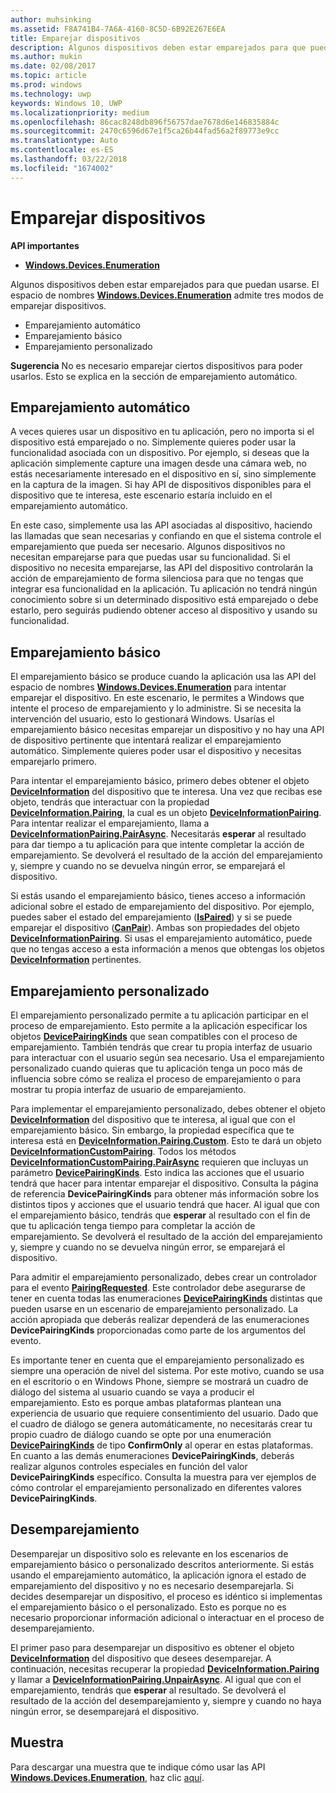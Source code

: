 ```yaml
---
author: muhsinking
ms.assetid: F8A741B4-7A6A-4160-8C5D-6B92E267E6EA
title: Emparejar dispositivos
description: Algunos dispositivos deben estar emparejados para que puedan usarse. El espacio de nombres Windows.Devices.Enumeration admite tres modos de emparejar dispositivos.
ms.author: mukin
ms.date: 02/08/2017
ms.topic: article
ms.prod: windows
ms.technology: uwp
keywords: Windows 10, UWP
ms.localizationpriority: medium
ms.openlocfilehash: 86cac8248db896f56757dae7678d6e146835884c
ms.sourcegitcommit: 2470c6596d67e1f5ca26b44fad56a2f89773e9cc
ms.translationtype: Auto
ms.contentlocale: es-ES
ms.lasthandoff: 03/22/2018
ms.locfileid: "1674002"
---
```

# <a name="pair-devices"></a>Emparejar dispositivos



**API importantes**

- [**Windows.Devices.Enumeration**](https://docs.microsoft.com/en-us/uwp/api/Windows.Devices.Enumeration)

Algunos dispositivos deben estar emparejados para que puedan usarse. El espacio de nombres [**Windows.Devices.Enumeration**](https://msdn.microsoft.com/library/windows/apps/BR225459) admite tres modos de emparejar dispositivos.

-   Emparejamiento automático
-   Emparejamiento básico
-   Emparejamiento personalizado

**Sugerencia**  No es necesario emparejar ciertos dispositivos para poder usarlos. Esto se explica en la sección de emparejamiento automático.

 

## <a name="automatic-pairing"></a>Emparejamiento automático


A veces quieres usar un dispositivo en tu aplicación, pero no importa si el dispositivo está emparejado o no. Simplemente quieres poder usar la funcionalidad asociada con un dispositivo. Por ejemplo, si deseas que la aplicación simplemente capture una imagen desde una cámara web, no estás necesariamente interesado en el dispositivo en sí, sino simplemente en la captura de la imagen. Si hay API de dispositivos disponibles para el dispositivo que te interesa, este escenario estaría incluido en el emparejamiento automático.

En este caso, simplemente usa las API asociadas al dispositivo, haciendo las llamadas que sean necesarias y confiando en que el sistema controle el emparejamiento que pueda ser necesario. Algunos dispositivos no necesitan emparejarse para que puedas usar su funcionalidad. Si el dispositivo no necesita emparejarse, las API del dispositivo controlarán la acción de emparejamiento de forma silenciosa para que no tengas que integrar esa funcionalidad en la aplicación. Tu aplicación no tendrá ningún conocimiento sobre si un determinado dispositivo está emparejado o debe estarlo, pero seguirás pudiendo obtener acceso al dispositivo y usando su funcionalidad.

## <a name="basic-pairing"></a>Emparejamiento básico


El emparejamiento básico se produce cuando la aplicación usa las API del espacio de nombres [**Windows.Devices.Enumeration**](https://msdn.microsoft.com/library/windows/apps/BR225459) para intentar emparejar el dispositivo. En este escenario, le permites a Windows que intente el proceso de emparejamiento y lo administre. Si se necesita la intervención del usuario, esto lo gestionará Windows. Usarías el emparejamiento básico necesitas emparejar un dispositivo y no hay una API de dispositivo pertinente que intentará realizar el emparejamiento automático. Simplemente quieres poder usar el dispositivo y necesitas emparejarlo primero.

Para intentar el emparejamiento básico, primero debes obtener el objeto [**DeviceInformation**](https://msdn.microsoft.com/library/windows/apps/BR225393) del dispositivo que te interesa. Una vez que recibas ese objeto, tendrás que interactuar con la propiedad [**DeviceInformation.Pairing**](https://msdn.microsoft.com/library/windows/apps/windows.devices.enumeration.deviceinformation.pairing.aspx), la cual es un objeto [**DeviceInformationPairing**](https://msdn.microsoft.com/library/windows/apps/windows.devices.enumeration.deviceinformation.pairing.aspx). Para intentar realizar el emparejamiento, llama a [**DeviceInformationPairing.PairAsync**](https://msdn.microsoft.com/library/windows/apps/mt608800). Necesitarás **esperar** al resultado para dar tiempo a tu aplicación para que intente completar la acción de emparejamiento. Se devolverá el resultado de la acción del emparejamiento y, siempre y cuando no se devuelva ningún error, se emparejará el dispositivo.

Si estás usando el emparejamiento básico, tienes acceso a información adicional sobre el estado de emparejamiento del dispositivo. Por ejemplo, puedes saber el estado del emparejamiento ([**IsPaired**](https://docs.microsoft.com/en-us/uwp/api/Windows.Devices.Enumeration.DeviceInformationPairing.IsPaired)) y si se puede emparejar el dispositivo ([**CanPair**](https://docs.microsoft.com/en-us/uwp/api/Windows.Devices.Enumeration.DeviceInformationPairing.CanPair)). Ambas son propiedades del objeto [**DeviceInformationPairing**](https://msdn.microsoft.com/library/windows/apps/windows.devices.enumeration.deviceinformation.pairing.aspx). Si usas el emparejamiento automático, puede que no tengas acceso a esta información a menos que obtengas los objetos [**DeviceInformation**](https://msdn.microsoft.com/library/windows/apps/BR225393) pertinentes.

## <a name="custom-pairing"></a>Emparejamiento personalizado


El emparejamiento personalizado permite a tu aplicación participar en el proceso de emparejamiento. Esto permite a la aplicación especificar los objetos [**DevicePairingKinds**](https://msdn.microsoft.com/library/windows/apps/Mt608808) que sean compatibles con el proceso de emparejamiento. También tendrás que crear tu propia interfaz de usuario para interactuar con el usuario según sea necesario. Usa el emparejamiento personalizado cuando quieras que tu aplicación tenga un poco más de influencia sobre cómo se realiza el proceso de emparejamiento o para mostrar tu propia interfaz de usuario de emparejamiento.

Para implementar el emparejamiento personalizado, debes obtener el objeto [**DeviceInformation**](https://msdn.microsoft.com/library/windows/apps/BR225393) del dispositivo que te interesa, al igual que con el emparejamiento básico. Sin embargo, la propiedad específica que te interesa está en [**DeviceInformation.Pairing.Custom**](https://msdn.microsoft.com/library/windows/apps/windows.devices.enumeration.deviceinformationpairing.custom.aspx). Esto te dará un objeto [**DeviceInformationCustomPairing**](https://msdn.microsoft.com/library/windows/apps/windows.devices.enumeration.deviceinformationcustompairing.aspx). Todos los métodos [**DeviceInformationCustomPairing.PairAsync**](https://msdn.microsoft.com/library/windows/apps/windows.devices.enumeration.deviceinformationcustompairing.pairasync.aspx) requieren que incluyas un parámetro [**DevicePairingKinds**](https://msdn.microsoft.com/library/windows/apps/Mt608808). Esto indica las acciones que el usuario tendrá que hacer para intentar emparejar el dispositivo. Consulta la página de referencia **DevicePairingKinds** para obtener más información sobre los distintos tipos y acciones que el usuario tendrá que hacer. Al igual que con el emparejamiento básico, tendrás que **esperar** al resultado con el fin de que tu aplicación tenga tiempo para completar la acción de emparejamiento. Se devolverá el resultado de la acción del emparejamiento y, siempre y cuando no se devuelva ningún error, se emparejará el dispositivo.

Para admitir el emparejamiento personalizado, debes crear un controlador para el evento [**PairingRequested**](https://msdn.microsoft.com/library/windows/apps/windows.devices.enumeration.deviceinformationcustompairing.pairingrequested.aspx). Este controlador debe asegurarse de tener en cuenta todas las enumeraciones [**DevicePairingKinds**](https://msdn.microsoft.com/library/windows/apps/Mt608808) distintas que pueden usarse en un escenario de emparejamiento personalizado. La acción apropiada que deberás realizar dependerá de las enumeraciones **DevicePairingKinds** proporcionadas como parte de los argumentos del evento.

Es importante tener en cuenta que el emparejamiento personalizado es siempre una operación de nivel del sistema. Por este motivo, cuando se usa en el escritorio o en Windows Phone, siempre se mostrará un cuadro de diálogo del sistema al usuario cuando se vaya a producir el emparejamiento. Esto es porque ambas plataformas plantean una experiencia de usuario que requiere consentimiento del usuario. Dado que el cuadro de diálogo se genera automáticamente, no necesitarás crear tu propio cuadro de diálogo cuando se opte por una enumeración [**DevicePairingKinds**](https://msdn.microsoft.com/library/windows/apps/Mt608808) de tipo **ConfirmOnly** al operar en estas plataformas. En cuanto a las demás enumeraciones **DevicePairingKinds**, deberás realizar algunos controles especiales en función del valor **DevicePairingKinds** específico. Consulta la muestra para ver ejemplos de cómo controlar el emparejamiento personalizado en diferentes valores **DevicePairingKinds**.

## <a name="unpairing"></a>Desemparejamiento


Desemparejar un dispositivo solo es relevante en los escenarios de emparejamiento básico o personalizado descritos anteriormente. Si estás usando el emparejamiento automático, la aplicación ignora el estado de emparejamiento del dispositivo y no es necesario desemparejarla. Si decides desemparejar un dispositivo, el proceso es idéntico si implementas el emparejamiento básico o el personalizado. Esto es porque no es necesario proporcionar información adicional o interactuar en el proceso de desemparejamiento.

El primer paso para desemparejar un dispositivo es obtener el objeto [**DeviceInformation**](https://msdn.microsoft.com/library/windows/apps/BR225393) del dispositivo que desees desemparejar. A continuación, necesitas recuperar la propiedad [**DeviceInformation.Pairing**](https://msdn.microsoft.com/library/windows/apps/windows.devices.enumeration.deviceinformation.pairing.aspx) y llamar a [**DeviceInformationPairing.UnpairAsync**](https://msdn.microsoft.com/library/windows/apps/windows.devices.enumeration.deviceinformationpairing.unpairasync). Al igual que con el emparejamiento, tendrás que **esperar** al resultado. Se devolverá el resultado de la acción del desemparejamiento y, siempre y cuando no haya ningún error, se desemparejará el dispositivo.

## <a name="sample"></a>Muestra


Para descargar una muestra que te indique cómo usar las API [**Windows.Devices.Enumeration**](https://msdn.microsoft.com/library/windows/apps/BR225459), haz clic [aquí](http://go.microsoft.com/fwlink/?LinkID=620536).

 

 
